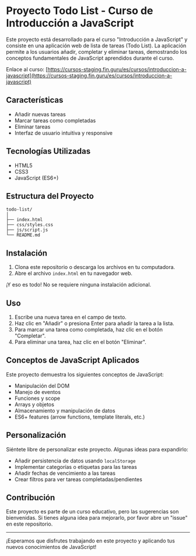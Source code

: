 # Proyecto Todo List - Curso de Introducción a JavaScript

Este proyecto está desarrollado para el curso "Introducción a JavaScript" y consiste en una aplicación web de lista de tareas (Todo List). La aplicación permite a los usuarios añadir, completar y eliminar tareas, demostrando los conceptos fundamentales de JavaScript aprendidos durante el curso.

Enlace al curso: [https://cursos-staging.fin.guru/es/cursos/introduccion-a-javascript](https://cursos-staging.fin.guru/es/cursos/introduccion-a-javascript)

## Características

- Añadir nuevas tareas
- Marcar tareas como completadas
- Eliminar tareas
- Interfaz de usuario intuitiva y responsive

## Tecnologías Utilizadas

- HTML5
- CSS3
- JavaScript (ES6+)

## Estructura del Proyecto

```
todo-list/
│
├── index.html
├── css/styles.css
├── js/script.js
└── README.md
```

## Instalación

1. Clona este repositorio o descarga los archivos en tu computadora.
2. Abre el archivo `index.html` en tu navegador web.

¡Y eso es todo! No se requiere ninguna instalación adicional.

## Uso

1. Escribe una nueva tarea en el campo de texto.
2. Haz clic en "Añadir" o presiona Enter para añadir la tarea a la lista.
3. Para marcar una tarea como completada, haz clic en el botón "Completar".
4. Para eliminar una tarea, haz clic en el botón "Eliminar".

## Conceptos de JavaScript Aplicados

Este proyecto demuestra los siguientes conceptos de JavaScript:

- Manipulación del DOM
- Manejo de eventos
- Funciones y scope
- Arrays y objetos
- Almacenamiento y manipulación de datos
- ES6+ features (arrow functions, template literals, etc.)

## Personalización

Siéntete libre de personalizar este proyecto. Algunas ideas para expandirlo:

- Añadir persistencia de datos usando `localStorage`
- Implementar categorías o etiquetas para las tareas
- Añadir fechas de vencimiento a las tareas
- Crear filtros para ver tareas completadas/pendientes

## Contribución

Este proyecto es parte de un curso educativo, pero las sugerencias son bienvenidas. Si tienes alguna idea para mejorarlo, por favor abre un "issue" en este repositorio.

---

¡Esperamos que disfrutes trabajando en este proyecto y aplicando tus nuevos conocimientos de JavaScript!
